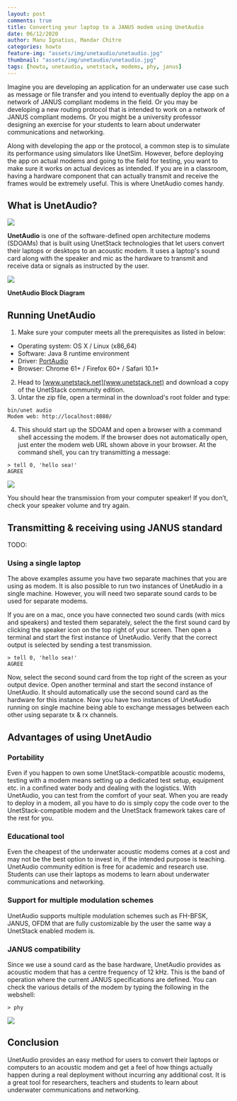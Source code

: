 ```yaml
---
layout: post
comments: true
title: Converting your laptop to a JANUS modem using UnetAudio
date: 06/12/2020
author: Manu Ignatius, Mandar Chitre
categories: howto
feature-img: "assets/img/unetaudio/unetaudio.jpg"
thumbnail: "assets/img/unetaudio/unetaudio.jpg"
tags: [howto, unetaudio, unetstack, modems, phy, janus]
---
```


Imagine you are developing an application for an underwater use case such as message or file transfer and you intend to eventually deploy the app on a network of JANUS compliant modems in the field. Or you may be developing a new routing protocol that is intended to work on a network of JANUS compliant modems. Or you might be a university professor designing an exercise for your students to learn about underwater communications and networking.

Along with developing the app or the protocol, a common step is to simulate its performance using simulators like UnetSim. However, before deploying the app on actual modems and going to the field for testing, you want to make sure it works on actual devices as intended. If you are in a classroom, having a hardware component that can actually transmit and receive the frames would be extremely useful. This is where UnetAudio comes handy.

## What is UnetAudio?

![](../assets/img/unetaudio/UnetAudio-logo.png)


**UnetAudio** is one of the software-defined open architecture modems (SDOAMs) that is built using UnetStack technologies that let users convert their laptops or desktops to an acoustic modem. It uses a laptop's sound card along with the speaker and mic as the hardware to transmit and receive data or signals as instructed by the user.

![](../assets/img/unetaudio/UnetAudio-block.png)

**UnetAudio Block Diagram**

## Running UnetAudio
1. Make sure your computer meets all the prerequisites as listed in below:
- Operating system: OS X / Linux (x86_64)
- Software: Java 8 runtime environment
- Driver: [PortAudio](http://www.portaudio.com/)
- Browser: Chrome 61+ / Firefox 60+ / Safari 10.1+
2. Head to [www.unetstack.net](www.unetstack.net) and download a copy of the UnetStack community edition.
3. Untar the zip file, open a terminal in the download's root folder and type:
```
bin/unet audio
Modem web: http://localhost:8080/
```
4. This should start up the SDOAM and open a browser with a command shell accessing the modem. If the browser does not automatically open, just enter the modem web URL shown above in your browser. At the command shell, you can try transmitting a message:
```
> tell 0, 'hello sea!'
AGREE
```

![](../assets/img/unetaudio/UnetAudio-webif.png)

You should hear the transmission from your computer speaker! If you don’t, check your speaker volume and try again.

## Transmitting & receiving using JANUS standard

TODO: 

### Using a single laptop
The above examples assume you have two separate machines that you are using as modem. It is also possible to run two instances of UnetAudio in a single machine. However, you will need two separate sound cards to be used for separate modems.

If you are on a mac, once you have connected two sound cards (with mics and speakers) and tested them separately, select the the first sound card by clicking the speaker icon on the top right of your screen. Then open a terminal and start the first instance of UnetAudio. Verify that the correct output is selected by sending a test transmission.

```
> tell 0, 'hello sea!'
AGREE
```

Now, select the second sound card from the top right of the screen as your output device. Open another terminal and start the second instance of UnetAudio. It should automatically use the second sound card as the hardware for this instance. Now you have two instances of UnetAudio running on single machine being able to exchange messages between each other using separate tx & rx channels.

## Advantages of using UnetAudio
### Portability
Even if you happen to own some UnetStack-compatible acoustic modems, testing with a modem means setting up a dedicated test setup, equipment etc. in a confined water body and dealing with the logistics. With UnetAudio, you can test from the comfort of your seat. When you are ready to deploy in a modem, all you have to do is simply copy the code over to the UnetStack-compatible modem and the UnetStack framework takes care of the rest for you.

### Educational tool
Even the cheapest of the underwater acoustic modems comes at a cost and may not be the best option to invest in, if the intended purpose is teaching. UnetAudio community edition is free for academic and research use. Students can use their laptops as modems to learn about underwater communications and networking.

### Support for multiple modulation schemes
UnetAudio supports multiple modulation schemes such as FH-BFSK, JANUS, OFDM that are fully customizable by the user the same way a UnetStack enabled modem is.

### JANUS compatibility
Since we use a sound card as the base hardware, UnetAudio provides as acoustic modem that has a centre frequency of 12 kHz. This is the band of operation where the current JANUS specifications are defined. You can check the various details of the modem by typing the following in the webshell:

```
> phy
```
![](../assets/img/unetaudio/UnetAudio-phy.png)



## Conclusion

UnetAudio provides an easy method for users to convert their laptops or computers to an acoustic modem and get a feel of how things actually happen during a real deployment without incurring any additional cost. It is a great tool for researchers, teachers and students to learn about underwater communications and networking.
